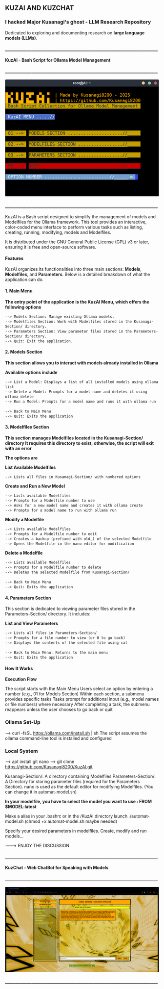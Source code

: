 
## KUZAI AND KUZCHAT

### I hacked Major Kusanagi's ghost  -  LLM Research Repository

Dedicated to exploring and documenting research on **large language models (LLMs)**. 

####  ___________________________________________________________________________
**KuzAI - Bash Script for Ollama Model Management**
####  ___________________________________________________________________________
![KuzAI](KuzAI.png)
####  ___________________________________________________________________________
KuzAI is a Bash script designed to simplify the management of models and Modelfiles for the Ollama framework. 
This tool provides an interactive, color-coded menu interface to perform various tasks such as listing, creating, running, modifying, models and Modelfiles.

It is distributed under the GNU General Public License (GPL) v3 or later, ensuring it is free and open-source software.

#### Features

KuzAI organizes its functionalities into three main sections: **Models**, **Modelfiles**, and **Parameters**.
Below is a detailed breakdown of what the application can do.

#### 1. Main Menu

**The entry point of the application is the KuzAI Menu, which offers the following options**

    --> Models Section: Manage existing Ollama models.
    --> Modelfiles Section: Work with Modelfiles stored in the Kusanagi-Section/ directory.
    --> Parameters Section: View parameter files stored in the Parameters-Section/ directory.
    --> Quit: Exit the application.


#### 2. Models Section

**This section allows you to interact with models already installed in Ollama** 

**Available options include**
    
    --> List a Model: Displays a list of all installed models using ollama list
    --> Delete a Model: Prompts for a model name and deletes it using ollama delete
    --> Run a Model: Prompts for a model name and runs it with ollama run

    --> Back to Main Menu
    --> Quit: Exits the application


#### 3. Modelfiles Section

**This section manages Modelfiles located in the Kusanagi-Section/ directory
It requires this directory to exist; otherwise, the script will exit with an error**

**The options are**

**List Available Modelfiles**

    --> Lists all files in Kusanagi-Section/ with numbered options
    
**Create and Run a New Model** 
    
    --> Lists available Modelfiles
    --> Prompts for a Modelfile number to use
    --> Asks for a new model name and creates it with ollama create
    --> Prompts for a model name to run with ollama run
        
**Modify a Modelfile**
   
    --> Lists available Modelfiles
    --> Prompts for a Modelfile number to edit
    --> Creates a backup (prefixed with old_) of the selected Modelfile
    --> Opens the Modelfile in the nano editor for modification
        
**Delete a Modelfile**

    --> Lists available Modelfiles
    --> Prompts for a Modelfile number to delete
    --> Deletes the selected Modelfile from Kusanagi-Section/
        
    --> Back to Main Menu
    --> Quit: Exits the application


#### 4. Parameters Section

This section is dedicated to viewing parameter files stored in the Parameters-Section/ directory. It includes:

**List and View Parameters**

    --> Lists all files in Parameters-Section/
    --> Prompts for a file number to view (or 0 to go back)
    --> Displays the contents of the selected file using cat

    --> Back to Main Menu: Returns to the main menu
    --> Quit: Exits the application


#### How It Works

**Execution Flow**

The script starts with the Main Menu
Users select an option by entering a number (e.g., 01 for Models Section)
Within each section, a submenu provides specific tasks
Tasks prompt for additional input (e.g., model names or file numbers) where necessary
After completing a task, the submenu reappears unless the user chooses to go back or quit

### Ollama Set-Up

--> curl -fsSL https://ollama.com/install.sh | sh
The script assumes the ollama command-line tool is installed and configured

### Local System

--> apt install git nano 
--> git clone https://github.com/Kusanagi8200/KuzAI.git

Kusanagi-Section/: A directory containing Modelfiles
Parameters-Section/: A Directory for storing parameter files (required for the Parameters Section).
nano is used as the default editor for modifying Modelfiles. (You can change it in automat-model.sh)
    
**In your modelfile, you have to select the model you want to use : FROM $MODEL:latest**

Make a alias in your .bashrc or in the /KuzAI directory launch ./automat-model.sh (chmod +x automat-model.sh maybe needed)

Specify your desired parameters in modelfiles. Create, modify and run models...

---> ENJOY THE DISCUSSION 


####  ___________________________________________________________________________
**KuzChat - Web ChatBot for Speaking with Models**
####  ___________________________________________________________________________
![KuzAI](KuzChat.png)
####  ___________________________________________________________________________









